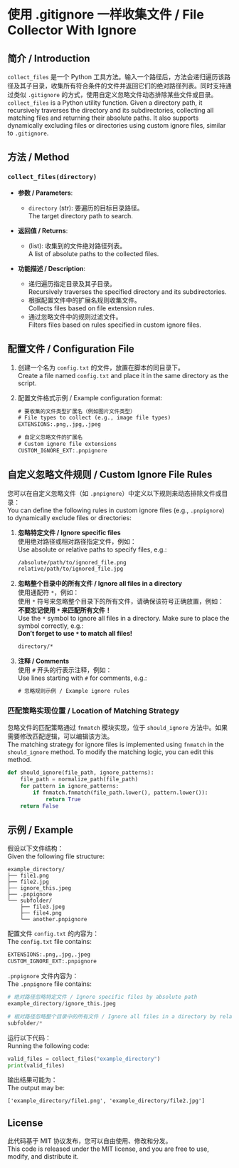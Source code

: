# 使用 .gitignore 一样收集文件 / File Collector With Ignore


## 简介 / Introduction

`collect_files` 是一个 Python 工具方法。输入一个路径后，方法会递归遍历该路径及其子目录，收集所有符合条件的文件并返回它们的绝对路径列表。同时支持通过类似 `.gitignore` 的方式，使用自定义忽略文件动态排除某些文件或目录。  
`collect_files` is a Python utility function. Given a directory path, it recursively traverses the directory and its subdirectories, collecting all matching files and returning their absolute paths. It also supports dynamically excluding files or directories using custom ignore files, similar to `.gitignore`.


## 方法 / Method

### `collect_files(directory)`

- **参数 / Parameters**:
    - `directory` (str): 要遍历的目标目录路径。  
      The target directory path to search.

- **返回值 / Returns**:
    - (list): 收集到的文件绝对路径列表。  
      A list of absolute paths to the collected files.

- **功能描述 / Description**:
    - 递归遍历指定目录及其子目录。  
      Recursively traverses the specified directory and its subdirectories.
    - 根据配置文件中的扩展名规则收集文件。  
      Collects files based on file extension rules.
    - 通过忽略文件中的规则过滤文件。  
      Filters files based on rules specified in custom ignore files.



## 配置文件 / Configuration File

1. 创建一个名为 `config.txt` 的文件，放置在脚本的同目录下。  
   Create a file named `config.txt` and place it in the same directory as the script.

2. 配置文件格式示例 / Example configuration format:
   ```txt  
   # 要收集的文件类型扩展名（例如图片文件类型）  
   # File types to collect (e.g., image file types)  
   EXTENSIONS:.png,.jpg,.jpeg  

   # 自定义忽略文件的扩展名  
   # Custom ignore file extensions  
   CUSTOM_IGNORE_EXT:.pnpignore  
   ```  



## 自定义忽略文件规则 / Custom Ignore File Rules

您可以在自定义忽略文件（如 `.pnpignore`）中定义以下规则来动态排除文件或目录：  
You can define the following rules in custom ignore files (e.g., `.pnpignore`) to dynamically exclude files or directories:

1. **忽略特定文件 / Ignore specific files**  
   使用绝对路径或相对路径指定文件，例如：  
   Use absolute or relative paths to specify files, e.g.:
   ```txt  
   /absolute/path/to/ignored_file.png  
   relative/path/to/ignored_file.jpg  
   ```  

2. **忽略整个目录中的所有文件 / Ignore all files in a directory**  
   使用通配符 `*`，例如：  
   使用 `*` 符号来忽略整个目录下的所有文件，请确保该符号正确放置，例如：  
   **不要忘记使用 `*` 来匹配所有文件！**  
   Use the `*` symbol to ignore all files in a directory. Make sure to place the symbol correctly, e.g.:  
   **Don’t forget to use `*` to match all files!**
   ```txt  
   directory/*  
   ```  

3. **注释 / Comments**  
   使用 `#` 开头的行表示注释，例如：  
   Use lines starting with `#` for comments, e.g.:
   ```txt  
   # 忽略规则示例 / Example ignore rules  
   ```  

### 匹配策略实现位置 / Location of Matching Strategy

忽略文件的匹配策略通过 `fnmatch` 模块实现，位于 `should_ignore` 方法中。如果需要修改匹配逻辑，可以编辑该方法。  
The matching strategy for ignore files is implemented using `fnmatch` in the `should_ignore` method. To modify the matching logic, you can edit this method.

```python  
def should_ignore(file_path, ignore_patterns):  
    file_path = normalize_path(file_path)  
    for pattern in ignore_patterns:  
        if fnmatch.fnmatch(file_path.lower(), pattern.lower()):  
            return True  
    return False  
```



## 示例 / Example

假设以下文件结构：  
Given the following file structure:
```
example_directory/  
├── file1.png  
├── file2.jpg  
├── ignore_this.jpeg  
├── .pnpignore  
└── subfolder/  
    ├── file3.jpeg  
    ├── file4.png  
    └── another.pnpignore  
```  

配置文件 `config.txt` 的内容为：  
The `config.txt` file contains:
```txt  
EXTENSIONS:.png,.jpg,.jpeg  
CUSTOM_IGNORE_EXT:.pnpignore  
```  


`.pnpignore` 文件内容为：  
The `.pnpignore` file contains:

```python 
# 绝对路径忽略特定文件 / Ignore specific files by absolute path
example_directory/ignore_this.jpeg  

# 相对路径忽略整个目录中的所有文件 / Ignore all files in a directory by relative path
subfolder/*
```  

运行以下代码：  
Running the following code:
```python  
valid_files = collect_files("example_directory")  
print(valid_files)
```  

输出结果可能为：  
The output may be:
```
['example_directory/file1.png', 'example_directory/file2.jpg']  
```  



## License

此代码基于 MIT 协议发布，您可以自由使用、修改和分发。  
This code is released under the MIT license, and you are free to use, modify, and distribute it.
